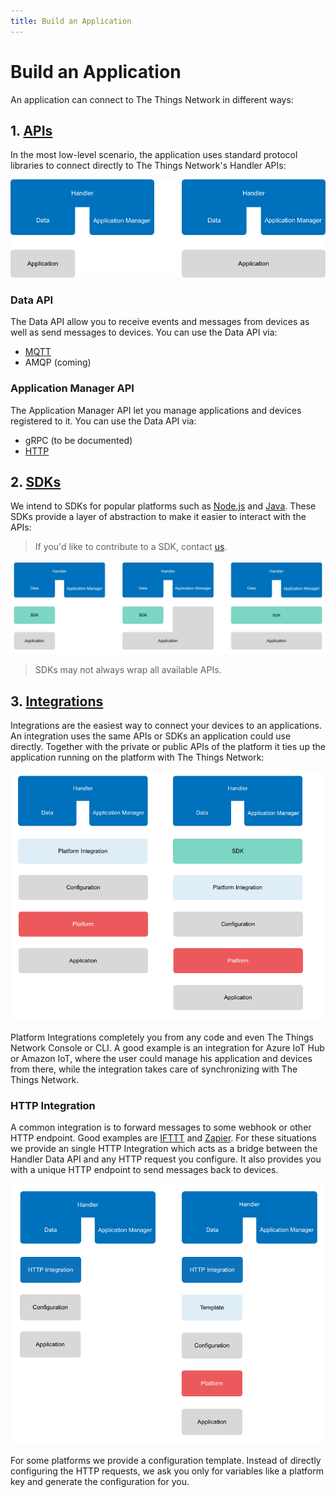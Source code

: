 ```yaml
---
title: Build an Application
---
```


# Build an Application
An application can connect to The Things Network in different ways:

## 1. [APIs](apis.md)
In the most low-level scenario, the application uses standard protocol libraries to connect directly to The Things Network's Handler APIs:

![APIs](options-apis.png)

### Data API
The Data API allow you to receive events and messages from devices as well as send messages to devices. You can use the Data API via:

* [MQTT](mqtt/index.md)
* AMQP (coming)

### Application Manager API
The Application Manager API let you manage applications and devices registered to it. You can use the Data API via:

* gRPC (to be documented)
* [HTTP](manager/index.md)

## 2. [SDKs](sdks.md)

We intend to SDKs for popular platforms such as [Node.js](nodejs/index.md) and [Java](java/index.md). These SDKs provide a layer of abstraction to make it easier to interact with the APIs:

> If you'd like to contribute to a SDK, contact [us](mailto:community@thethingsnetwork.org).

![SDK](options-sdks.png)

> SDKs may not always wrap all available APIs.

## 3. [Integrations](integrations.md)

Integrations are the easiest way to connect your devices to an applications. An integration uses the same APIs or SDKs an application could use directly. Together with the private or public APIs of the platform it ties up the application running on the platform with The Things Network:

![Platform Integration](options-integration.png)

Platform Integrations completely you from any code and even The Things Network Console or CLI. A good example is an integration for Azure IoT Hub or Amazon IoT, where the user could manage his application and devices from there, while the integration takes care of synchronizing with The Things Network.

### HTTP Integration

A common integration is to forward messages to some webhook or other HTTP endpoint. Good examples are [IFTTT](https://ifttt.com/maker) and [Zapier](https://zapier.com/zapbook/webhook/). For these situations we provide an single HTTP Integration which acts as a bridge between the Handler Data API and any HTTP request you configure. It also provides you with a unique HTTP endpoint to send messages back to devices.

![HTTP Integration](options-http.png)

For some platforms we provide a configuration template. Instead of directly configuring the HTTP requests, we ask you only for variables like a platform key and generate the configuration for you.
